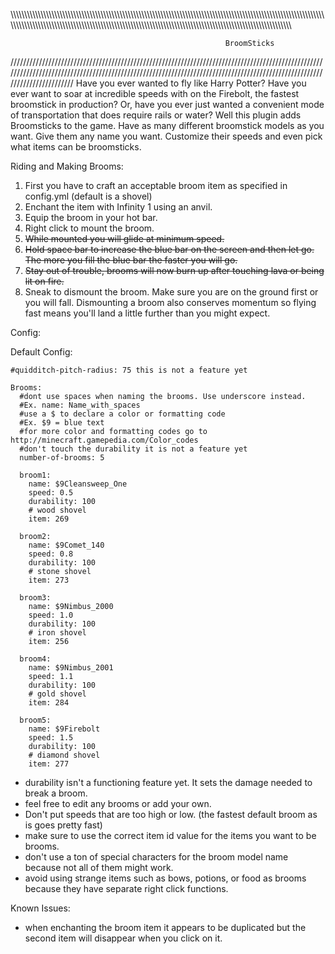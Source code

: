 \\\\\\\\\\\\\\\\\\\\\\\\\\\\\\\\\\\\\\\\\\\\\\\\\\\\\\\\\\\\\\\\\\\\\\\\\\\\\\\\\\\\\\\\\\\\\\\\\\\\\\\\\\\\\\\\\\\\\\\\\\\\\\\\\\\\\\\\\\\\\\\\\\\\\\\\\\\\\\\\\\\\\\\\\\\\\\\\\\\\\\\\\\\\\\\\\\\\\\\\\\\\\\\\\\\\\\\\\\\\\\\\\\\\\\\\\\\\\\\\\\\\\\\\\\\\\\\\\\\\\\\\\\\\\\\\\\\\\\\\\\\\\\\\\\\\\\\\\\\\\\\\\\\\\\\\\\\\\\\\\\\\\\\\\\\\\\\\\\\\\\\\\\\\\\\\\\\\\\\\\\\\\\\\\\\\\\\\\\\\\\\\\\\\\\\\\\\\\\\\\\\\\\\\\\\\\\\\\\\\\\\\\\\\\\\\\\\\

                                                    BroomSticks

//////////////////////////////////////////////////////////////////////////////////////////////////////////////////////////////////////////////////////////////////////////////////////////////////////////////////////////
Have you ever wanted to fly like Harry Potter?
Have you ever want to soar at incredible speeds with on the Firebolt, the fastest broomstick in production?
Or, have you ever just wanted a convenient mode of transportation that does require rails or water?
Well this plugin adds Broomsticks to the game. Have as many different broomstick models as you want.
Give them any name you want. Customize their speeds and even pick what items can be broomsticks.

Riding and Making Brooms:

1. First you have to craft an acceptable broom item as specified in config.yml (default is a shovel)
2. Enchant the item with Infinity 1 using an anvil.
3. Equip the broom in your hot bar.
4. Right click to mount the broom.
5. <s>While mounted you will glide at minimum speed.</s>
6. <s>Hold space bar to increase the blue bar on the screen and then let go. The more you fill the blue bar the faster you will go.</s>
7. <s>Stay out of trouble, brooms will now burn up after touching lava or being lit on fire.</s>
8. Sneak to dismount the broom. Make sure you are on the ground first or you will fall. Dismounting a broom also conserves momentum so flying fast means you'll land a little further than you might expect. 

Config:

Default Config:

    #quidditch-pitch-radius: 75 this is not a feature yet
    
    Brooms:
      #dont use spaces when naming the brooms. Use underscore instead.
      #Ex. name: Name_with_spaces
      #use a $ to declare a color or formatting code
      #Ex. $9 = blue text
      #for more color and formatting codes go to http://minecraft.gamepedia.com/Color_codes
      #don't touch the durability it is not a feature yet
      number-of-brooms: 5
  
      broom1:
        name: $9Cleansweep_One
        speed: 0.5
        durability: 100
        # wood shovel
        item: 269
      
      broom2:
        name: $9Comet_140
        speed: 0.8
        durability: 100
        # stone shovel
        item: 273
      
      broom3:
        name: $9Nimbus_2000
        speed: 1.0
        durability: 100
        # iron shovel
        item: 256
      
      broom4:
        name: $9Nimbus_2001
        speed: 1.1
        durability: 100
        # gold shovel
        item: 284
      
      broom5:
        name: $9Firebolt
        speed: 1.5
        durability: 100
        # diamond shovel
        item: 277

* durability isn't a functioning feature yet. It sets the damage needed to break a broom.
* feel free to edit any brooms or add your own.
* Don't put speeds that are too high or low. (the fastest default broom as is goes pretty fast)
* make sure to use the correct item id value for the items you want to be brooms.
* don't use a ton of special characters for the broom model name because not all of them might work.
* avoid using strange items such as bows, potions, or food as brooms because they have separate right click functions. 

Known Issues:

* when enchanting the broom item it appears to be duplicated but the second item will disappear when you click on it.
